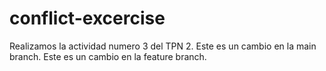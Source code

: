 # conflict-excercise
Realizamos la actividad numero 3 del TPN 2.
Este es un cambio en la main branch.
Este es un cambio en la feature branch.
